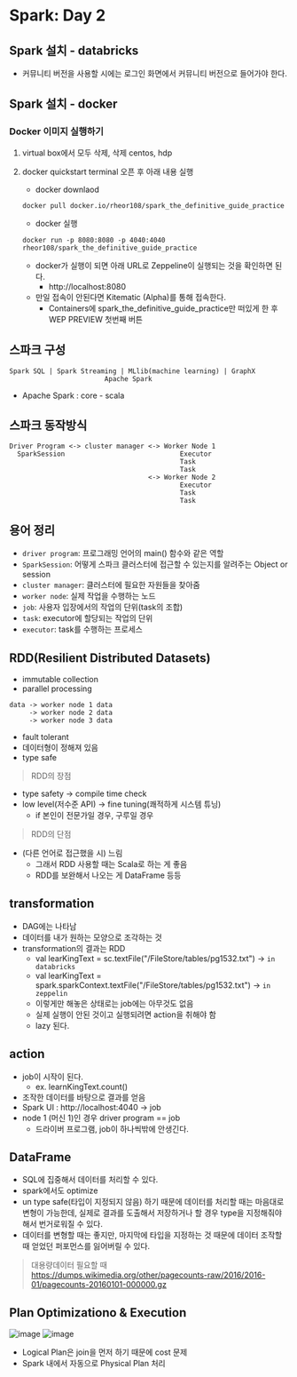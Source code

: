# Spark: Day 2

## Spark 설치 - databricks
- 커뮤니티 버전을 사용할 시에는 로그인 화면에서 커뮤니티 버전으로 들어가야 한다.

## Spark 설치 - docker
### Docker 이미지 실행하기
1. virtual box에서 모두 삭제, 삭제 centos, hdp
2. docker quickstart terminal 오픈 후 아래 내용 실행
    - docker downlaod

    ```
    docker pull docker.io/rheor108/spark_the_definitive_guide_practice
    ```
    - docker 실행
    ```
    docker run -p 8080:8080 -p 4040:4040 rheor108/spark_the_definitive_guide_practice
    ```
    - docker가 실행이 되면 아래 URL로 Zeppeline이 실행되는 것을 확인하면 된다.
        - http://localhost:8080
    - 만일 접속이 안된다면 Kitematic (Alpha)를 통해 접속한다.
        - Containers에 spark_the_definitive_guide_practice만 떠있게 한 후 WEP PREVIEW 첫번째 버튼

## 스파크 구성
```
Spark SQL | Spark Streaming | MLlib(machine learning) | GraphX
                        Apache Spark
```


- Apache Spark : core - scala

## 스파크 동작방식
```
Driver Program <-> cluster manager <-> Worker Node 1  
  SparkSession                             Executor  
                                           Task  
                                           Task  
                                   <-> Worker Node 2
                                           Executor  
                                           Task  
                                           Task  
```

## 용어 정리
- `driver program`: 프로그래밍 언어의 main() 함수와 같은 역할
- `SparkSession`: 어떻게 스파크 클러스터에 접근할 수 있는지를 알려주는 Object or session
- `cluster manager`: 클러스터에 필요한 자원들을 찾아줌
- `worker node`: 실제 작업을 수행하는 노드
- `job`: 사용자 입장에서의 작업의 단위(task의 조합)
- `task`: executor에 할당되는 작업의 단위
- `executor`: task를 수행하는 프로세스

## RDD(Resilient Distributed Datasets)
- immutable collection
- parallel processing
```
data -> worker node 1 data
     -> worker node 2 data
     -> worker node 3 data
```
- fault tolerant
- 데이터형이 정해져 있음
- type safe

> RDD의 장점
- type safety -> compile time check
- low level(저수준 API) -> fine tuning(쾌적하게 시스템 튜닝)
    - if 본인이 전문가일 경우, 구루일 경우

> RDD의 단점
- (다른 언어로 접근했을 시) 느림
    - 그래서 RDD 사용할 때는 Scala로 하는 게 좋음
    - RDD를 보완해서 나오는 게 DataFrame 등등

## transformation
- DAG에는 나타남
- 데이터를 내가 원하는 모양으로 조각하는 것
- transformation의 결과는 RDD
    - val learKingText = sc.textFile("/FileStore/tables/pg1532.txt") -> `in databricks`
    - val learKingText = spark.sparkContext.textFile("/FileStore/tables/pg1532.txt") -> `in zeppelin`
    - 이렇게만 해놓은 상태로는 job에는 아무것도 없음
    - 실제 실행이 안된 것이고 실행되려면 action을 취해야 함
    - lazy 된다.

## action
- job이 시작이 된다.
    - ex. learnKingText.count()
- 조작한 데이터를 바탕으로 결과를 얻음
- Spark UI : http://localhost:4040 -> job
- node 1 (머신 1)인 경우 driver program == job
    - 드라이버 프로그램, job이 하나씩밖에 안생긴다.

## DataFrame
- SQL에 집중해서 데이터를 처리할 수 있다.
- spark에서도 optimize
- un type safe(타입이 지정되지 않음) 하기 때문에 데이터를 처리할 때는 마음대로 변형이 가능한데, 실제로 결과를 도출해서 저장하거나 할 경우 type을 지정해줘야 해서 번거로워질 수 있다.
- 데이터를 변형할 때는 좋지만, 마지막에 타입을 지정하는 것 때문에 데이터 조작할 때 얻었던 퍼포먼스를 잃어버릴 수 있다.

> 대용량데이터 필요할 때  
https://dumps.wikimedia.org/other/pagecounts-raw/2016/2016-01/pagecounts-20160101-000000.gz

## Plan Optimizationo & Execution
![image](https://user-images.githubusercontent.com/58713684/73896968-e1ab1980-48c7-11ea-9845-8bd2faafa30f.png)
![image](https://user-images.githubusercontent.com/58713684/73896998-f687ad00-48c7-11ea-901d-8665b80533d6.png)
- Logical Plan은 join을 먼저 하기 때문에 cost 문제
- Spark 내에서 자동으로 Physical Plan 처리

